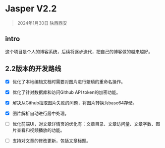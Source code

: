 # Jasper V2.2

> 2024年1月30日 陕西西安

## intro
这个项目是个人的博客系统，后续将逐步迭代，把自己的博客做的越来越好。


## 2.2版本的开发路线
- [x] 优化了本地编辑文档时需要对图片进行繁琐的重命名操作。
- [x] 优化了针对数据库和访问Github API token的加密功能。
- [x] 解决从Github拉取图片失败的问题，将图片转换为base64存储。
- [x] 图片解析自动进行居中处理。
- [ ] 优化前端UI，对文章详情页的优化有：文章目录、文章访问量、文章字数、图片查看和视频播放的功能。
- [ ] 支持对文章的修改更新，包括文章标题。

